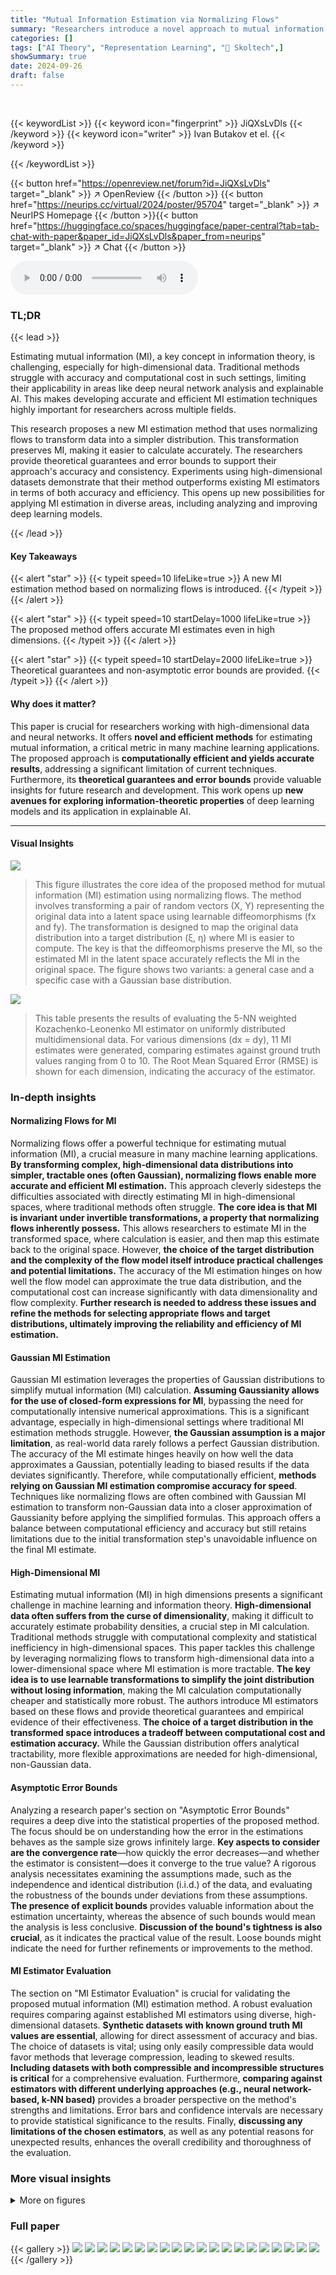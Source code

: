 ```yaml
---
title: "Mutual Information Estimation via Normalizing Flows"
summary: "Researchers introduce a novel approach to mutual information (MI) estimation using normalizing flows, providing accurate estimates even in high dimensions."
categories: []
tags: ["AI Theory", "Representation Learning", "🏢 Skoltech",]
showSummary: true
date: 2024-09-26
draft: false
---
```


<br>

{{< keywordList >}}
{{< keyword icon="fingerprint" >}} JiQXsLvDls {{< /keyword >}}
{{< keyword icon="writer" >}} Ivan Butakov et el. {{< /keyword >}}
 
{{< /keywordList >}}

{{< button href="https://openreview.net/forum?id=JiQXsLvDls" target="_blank" >}}
↗ OpenReview
{{< /button >}}
{{< button href="https://neurips.cc/virtual/2024/poster/95704" target="_blank" >}}
↗ NeurIPS Homepage
{{< /button >}}{{< button href="https://huggingface.co/spaces/huggingface/paper-central?tab=tab-chat-with-paper&paper_id=JiQXsLvDls&paper_from=neurips" target="_blank" >}}
↗ Chat
{{< /button >}}



<audio controls>
    <source src="https://ai-paper-reviewer.com/JiQXsLvDls/podcast.wav" type="audio/wav">
    Your browser does not support the audio element.
</audio>


### TL;DR


{{< lead >}}

Estimating mutual information (MI), a key concept in information theory, is challenging, especially for high-dimensional data.  Traditional methods struggle with accuracy and computational cost in such settings, limiting their applicability in areas like deep neural network analysis and explainable AI. This makes developing accurate and efficient MI estimation techniques highly important for researchers across multiple fields.

This research proposes a new MI estimation method that uses normalizing flows to transform data into a simpler distribution.  This transformation preserves MI, making it easier to calculate accurately. The researchers provide theoretical guarantees and error bounds to support their approach's accuracy and consistency.  Experiments using high-dimensional datasets demonstrate that their method outperforms existing MI estimators in terms of both accuracy and efficiency. This opens up new possibilities for applying MI estimation in diverse areas, including analyzing and improving deep learning models.

{{< /lead >}}


#### Key Takeaways

{{< alert "star" >}}
{{< typeit speed=10 lifeLike=true >}} A new MI estimation method based on normalizing flows is introduced. {{< /typeit >}}
{{< /alert >}}

{{< alert "star" >}}
{{< typeit speed=10 startDelay=1000 lifeLike=true >}} The proposed method offers accurate MI estimates even in high dimensions. {{< /typeit >}}
{{< /alert >}}

{{< alert "star" >}}
{{< typeit speed=10 startDelay=2000 lifeLike=true >}} Theoretical guarantees and non-asymptotic error bounds are provided. {{< /typeit >}}
{{< /alert >}}

#### Why does it matter?
This paper is crucial for researchers working with high-dimensional data and neural networks. It offers **novel and efficient methods** for estimating mutual information, a critical metric in many machine learning applications.  The proposed approach is **computationally efficient and yields accurate results**, addressing a significant limitation of current techniques.  Furthermore, its **theoretical guarantees and error bounds** provide valuable insights for future research and development. This work opens up **new avenues for exploring information-theoretic properties** of deep learning models and its application in explainable AI.

------
#### Visual Insights



![](https://ai-paper-reviewer.com/JiQXsLvDls/figures_0_1.jpg)

> This figure illustrates the core idea of the proposed method for mutual information (MI) estimation using normalizing flows.  The method involves transforming a pair of random vectors (X, Y) representing the original data into a latent space using learnable diffeomorphisms (fx and fy).  The transformation is designed to map the original data distribution into a target distribution (ξ, η) where MI is easier to compute.  The key is that the diffeomorphisms preserve the MI, so the estimated MI in the latent space accurately reflects the MI in the original space. The figure shows two variants: a general case and a specific case with a Gaussian base distribution.





![](https://ai-paper-reviewer.com/JiQXsLvDls/tables_9_1.jpg)

> This table presents the results of evaluating the 5-NN weighted Kozachenko-Leonenko MI estimator on uniformly distributed multidimensional data.  For various dimensions (dx = dy), 11 MI estimates were generated, comparing estimates against ground truth values ranging from 0 to 10. The Root Mean Squared Error (RMSE) is shown for each dimension, indicating the accuracy of the estimator.





### In-depth insights


#### Normalizing Flows for MI
Normalizing flows offer a powerful technique for estimating mutual information (MI), a crucial measure in many machine learning applications.  **By transforming complex, high-dimensional data distributions into simpler, tractable ones (often Gaussian), normalizing flows enable more accurate and efficient MI estimation.**  This approach cleverly sidesteps the difficulties associated with directly estimating MI in high-dimensional spaces, where traditional methods often struggle.  **The core idea is that MI is invariant under invertible transformations, a property that normalizing flows inherently possess.**  This allows researchers to estimate MI in the transformed space, where calculation is easier, and then map this estimate back to the original space.  However, **the choice of the target distribution and the complexity of the flow model itself introduce practical challenges and potential limitations.**  The accuracy of the MI estimation hinges on how well the flow model can approximate the true data distribution, and the computational cost can increase significantly with data dimensionality and flow complexity.  **Further research is needed to address these issues and refine the methods for selecting appropriate flows and target distributions, ultimately improving the reliability and efficiency of MI estimation.**

#### Gaussian MI Estimation
Gaussian MI estimation leverages the properties of Gaussian distributions to simplify mutual information (MI) calculation.  **Assuming Gaussianity allows for the use of closed-form expressions for MI**, bypassing the need for computationally intensive numerical approximations.  This is a significant advantage, especially in high-dimensional settings where traditional MI estimation methods struggle. However, **the Gaussian assumption is a major limitation**, as real-world data rarely follows a perfect Gaussian distribution. The accuracy of the MI estimate hinges heavily on how well the data approximates a Gaussian, potentially leading to biased results if the data deviates significantly.  Therefore, while computationally efficient, **methods relying on Gaussian MI estimation compromise accuracy for speed**.  Techniques like normalizing flows are often combined with Gaussian MI estimation to transform non-Gaussian data into a closer approximation of Gaussianity before applying the simplified formulas. This approach offers a balance between computational efficiency and accuracy but still retains limitations due to the initial transformation step's unavoidable influence on the final MI estimate.

#### High-Dimensional MI
Estimating mutual information (MI) in high dimensions presents a significant challenge in machine learning and information theory.  **High-dimensional data often suffers from the curse of dimensionality**, making it difficult to accurately estimate probability densities, a crucial step in MI calculation.  Traditional methods struggle with computational complexity and statistical inefficiency in high-dimensional spaces.  This paper tackles this challenge by leveraging normalizing flows to transform high-dimensional data into a lower-dimensional space where MI estimation is more tractable.  **The key idea is to use learnable transformations to simplify the joint distribution without losing information**, making the MI calculation computationally cheaper and statistically more robust. The authors introduce MI estimators based on these flows and provide theoretical guarantees and empirical evidence of their effectiveness. **The choice of a target distribution in the transformed space introduces a tradeoff between computational cost and estimation accuracy.** While the Gaussian distribution offers analytical tractability, more flexible approximations are needed for high-dimensional, non-Gaussian data.

#### Asymptotic Error Bounds
Analyzing a research paper's section on "Asymptotic Error Bounds" requires a deep dive into the statistical properties of the proposed method.  The focus should be on understanding how the error in the estimations behaves as the sample size grows infinitely large.  **Key aspects to consider are the convergence rate**—how quickly the error decreases—and whether the estimator is consistent—does it converge to the true value?  A rigorous analysis necessitates examining the assumptions made, such as the independence and identical distribution (i.i.d.) of the data, and evaluating the robustness of the bounds under deviations from these assumptions.  **The presence of explicit bounds** provides valuable information about the estimation uncertainty, whereas the absence of such bounds would mean the analysis is less conclusive.  **Discussion of the bound's tightness is also crucial**, as it indicates the practical value of the result.  Loose bounds might indicate the need for further refinements or improvements to the method.

#### MI Estimator Evaluation
The section on "MI Estimator Evaluation" is crucial for validating the proposed mutual information (MI) estimation method.  A robust evaluation requires comparing against established MI estimators using diverse, high-dimensional datasets.  **Synthetic datasets with known ground truth MI values are essential**, allowing for direct assessment of accuracy and bias.  The choice of datasets is vital; using only easily compressible data would favor methods that leverage compression, leading to skewed results. **Including datasets with both compressible and incompressible structures is critical** for a comprehensive evaluation.  Furthermore, **comparing against estimators with different underlying approaches (e.g., neural network-based, k-NN based)** provides a broader perspective on the method's strengths and limitations.  Error bars and confidence intervals are necessary to provide statistical significance to the results.  Finally, **discussing any limitations of the chosen estimators**, as well as any potential reasons for unexpected results, enhances the overall credibility and thoroughness of the evaluation.


### More visual insights

<details>
<summary>More on figures
</summary>


![](https://ai-paper-reviewer.com/JiQXsLvDls/figures_0_2.jpg)

> The figure illustrates the core idea of the proposed method for mutual information estimation.  It shows two random vectors, X and Y, being transformed via learnable diffeomorphisms (fx and fy) into latent representations ξ and η, respectively. The transformation is designed to map the original data distribution into a target distribution where MI is easier to compute (tractable).  The key is that diffeomorphisms preserve mutual information, so I(X;Y) = I(ξ;η). The figure displays this process graphically showing the original distributions, the diffeomorphic transformations, the resulting Gaussian-like target distributions, and the final joint distribution in the latent space.


![](https://ai-paper-reviewer.com/JiQXsLvDls/figures_7_1.jpg)

> This figure shows examples of the synthetic images used in the paper's experiments.  The left panel displays 2D Gaussian distributions that are transformed into high-dimensional images. The right panel shows rectangles of varying sizes and orientations, also transformed into high-dimensional images.  The caption highlights that, although the images are high-dimensional, they possess a latent structure similar to that found in real-world datasets. This similarity is important because it means the results from these synthetic experiments can be generalized to real-world scenarios.


![](https://ai-paper-reviewer.com/JiQXsLvDls/figures_8_1.jpg)

> This figure compares the performance of several mutual information (MI) estimators, including the proposed MIENF method, against the ground truth.  The plot shows the estimated MI (Î(X;Y)) versus the true MI (I(X;Y)) for four different datasets: 16x16 and 32x32 images generated from Gaussian and rectangular distributions.  99.9% asymptotic confidence intervals (CIs) are displayed to illustrate the uncertainty in the estimates. The results highlight the accuracy and robustness of MIENF across various datasets and dimensions.


![](https://ai-paper-reviewer.com/JiQXsLvDls/figures_8_2.jpg)

> The figure shows the comparison of different MI estimation methods on high-dimensional synthetic datasets with non-Gaussian distributions. The results demonstrate the robustness and accuracy of the proposed MI estimators (N-MIENF and tridiag-N-MIENF) compared to other methods, especially in high-dimensional settings with long-tailed distributions.


![](https://ai-paper-reviewer.com/JiQXsLvDls/figures_20_1.jpg)

> This figure compares the performance of several mutual information (MI) estimators, including the proposed MIENF method, against ground truth values.  The x-axis represents the true MI between two random variables (I(X;Y)), while the y-axis shows the estimated MI (Î(X;Y)) from each method.  The plots show the results for Gaussian and rectangular image datasets of different sizes (16x16 and 32x32 pixels). The 99.9% asymptotic confidence intervals (CIs) illustrate the uncertainty in each estimate. The CIs for the methods based on Monte Carlo (MC) integration are calculated from the standard deviation of the MC estimate, whereas for other methods the CI is calculated by averaging over the last 200 epochs of training.  A total of 10,000 samples were used for each dataset.


![](https://ai-paper-reviewer.com/JiQXsLvDls/figures_21_1.jpg)

> This figure shows the pointwise mutual information (PMI) plots for the Mutual Information Neural Estimator (MINE) using a correlated uniform distribution with varying ground truth mutual information (MI) and sampling sizes. The left plot shows a high MI and sufficient sampling, resulting in a reasonable approximation.  The middle plot shows low MI and sufficient sampling, also resulting in a good approximation.  The right plot, however, demonstrates the effects of insufficient sampling (only 5 samples).  Here, MINE overfits to the data and incorrectly estimates a high MI even though the true MI is zero, illustrating the issue of overfitting with small sample sizes in this method.


![](https://ai-paper-reviewer.com/JiQXsLvDls/figures_21_2.jpg)

> This figure shows the probability density functions generated by the tridiag-N-MIENF model for three different scenarios: high MI, zero MI with sufficient data, and zero MI with insufficient data. The plots show how the model's performance is affected by the amount of training data, highlighting the risk of overfitting with limited data.


![](https://ai-paper-reviewer.com/JiQXsLvDls/figures_23_1.jpg)

> The figure shows the results of applying the proposed method to the MNIST dataset to perform information-based nonlinear canonical correlation analysis. The method estimates mutual information (MI) between augmented versions of handwritten digits and disentangles the underlying nonlinear components.  The images illustrate how small perturbations along the axes corresponding to high and low MI values affect the reconstructed images.  High MI components represent features invariant to the augmentations (e.g., stroke thickness, digit width), while low MI components represent the augmentations themselves (e.g., translation, zoom).


![](https://ai-paper-reviewer.com/JiQXsLvDls/figures_23_2.jpg)

> This figure shows the results of applying an information-based nonlinear canonical correlation analysis to the MNIST handwritten digits dataset. The goal was to estimate the mutual information (MI) between augmented versions of images (translated, rotated, etc.). The tridiagonal version of the proposed method was used, which allowed for simultaneous MI estimation and learning of nonlinear independent components. The figure illustrates the meaning of the learned components through small perturbations along the corresponding axes in the latent space. High MI values indicate features that are invariant to the augmentations used.


![](https://ai-paper-reviewer.com/JiQXsLvDls/figures_23_3.jpg)

> This figure shows the results of applying the proposed method to the MNIST dataset to perform disentanglement.  The method estimates the mutual information between pairs of augmented images (created by applying transformations like translation, rotation, etc.).  The figure displays the resulting non-linear components, illustrating how they capture invariant features of the digits (e.g., stroke thickness, width) and those that vary with the transformations (zoom, translation). High MI values indicate components representing features less affected by augmentation.


</details>






### Full paper

{{< gallery >}}
<img src="https://ai-paper-reviewer.com/JiQXsLvDls/1.png" class="grid-w50 md:grid-w33 xl:grid-w25" />
<img src="https://ai-paper-reviewer.com/JiQXsLvDls/2.png" class="grid-w50 md:grid-w33 xl:grid-w25" />
<img src="https://ai-paper-reviewer.com/JiQXsLvDls/3.png" class="grid-w50 md:grid-w33 xl:grid-w25" />
<img src="https://ai-paper-reviewer.com/JiQXsLvDls/4.png" class="grid-w50 md:grid-w33 xl:grid-w25" />
<img src="https://ai-paper-reviewer.com/JiQXsLvDls/5.png" class="grid-w50 md:grid-w33 xl:grid-w25" />
<img src="https://ai-paper-reviewer.com/JiQXsLvDls/6.png" class="grid-w50 md:grid-w33 xl:grid-w25" />
<img src="https://ai-paper-reviewer.com/JiQXsLvDls/7.png" class="grid-w50 md:grid-w33 xl:grid-w25" />
<img src="https://ai-paper-reviewer.com/JiQXsLvDls/8.png" class="grid-w50 md:grid-w33 xl:grid-w25" />
<img src="https://ai-paper-reviewer.com/JiQXsLvDls/9.png" class="grid-w50 md:grid-w33 xl:grid-w25" />
<img src="https://ai-paper-reviewer.com/JiQXsLvDls/10.png" class="grid-w50 md:grid-w33 xl:grid-w25" />
<img src="https://ai-paper-reviewer.com/JiQXsLvDls/11.png" class="grid-w50 md:grid-w33 xl:grid-w25" />
<img src="https://ai-paper-reviewer.com/JiQXsLvDls/12.png" class="grid-w50 md:grid-w33 xl:grid-w25" />
<img src="https://ai-paper-reviewer.com/JiQXsLvDls/13.png" class="grid-w50 md:grid-w33 xl:grid-w25" />
<img src="https://ai-paper-reviewer.com/JiQXsLvDls/14.png" class="grid-w50 md:grid-w33 xl:grid-w25" />
<img src="https://ai-paper-reviewer.com/JiQXsLvDls/15.png" class="grid-w50 md:grid-w33 xl:grid-w25" />
<img src="https://ai-paper-reviewer.com/JiQXsLvDls/16.png" class="grid-w50 md:grid-w33 xl:grid-w25" />
<img src="https://ai-paper-reviewer.com/JiQXsLvDls/17.png" class="grid-w50 md:grid-w33 xl:grid-w25" />
<img src="https://ai-paper-reviewer.com/JiQXsLvDls/18.png" class="grid-w50 md:grid-w33 xl:grid-w25" />
<img src="https://ai-paper-reviewer.com/JiQXsLvDls/19.png" class="grid-w50 md:grid-w33 xl:grid-w25" />
<img src="https://ai-paper-reviewer.com/JiQXsLvDls/20.png" class="grid-w50 md:grid-w33 xl:grid-w25" />
{{< /gallery >}}